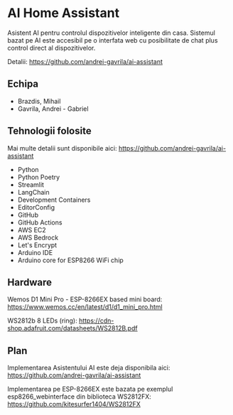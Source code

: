 # AI Home Assistant

Asistent AI pentru controlul dispozitivelor inteligente din casa. Sistemul bazat pe AI este accesibil pe o interfata web cu posibilitate de chat plus control direct al dispozitivelor.

Detalii: https://github.com/andrei-gavrila/ai-assistant

## Echipa

- Brazdis, Mihail
- Gavrila, Andrei - Gabriel

## Tehnologii folosite

Mai multe detalii sunt disponibile aici: https://github.com/andrei-gavrila/ai-assistant

- Python
- Python Poetry
- Streamlit
- LangChain
- Development Containers
- EditorConfig
- GitHub
- GitHub Actions
- AWS EC2
- AWS Bedrock
- Let's Encrypt
- Arduino IDE
- Arduino core for ESP8266 WiFi chip

## Hardware

Wemos D1 Mini Pro - ESP-8266EX based mini board: https://www.wemos.cc/en/latest/d1/d1_mini_pro.html

WS2812b 8 LEDs (ring): https://cdn-shop.adafruit.com/datasheets/WS2812B.pdf

## Plan

Implementarea Asistentului AI este deja disponibila aici: https://github.com/andrei-gavrila/ai-assistant

Implementarea pe ESP-8266EX este bazata pe exemplul esp8266_webinterface din biblioteca WS2812FX: https://github.com/kitesurfer1404/WS2812FX
